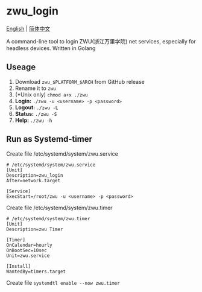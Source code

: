 # zwu_login

[English](./README.md) | [简体中文](./README.i18n/ZH_CN.md)

A command-line tool to login ZWU(浙江万里学院) net services, especially for headless devices. Written in Golang

## Useage

1. Download ``zwu_$PLATFORM_$ARCH`` from GitHub release
2. Rename it to ``zwu``
3. (*Unix only) ``chmod a+x ./zwu``
4. **Login:** ``./zwu -u <username> -p <password>``
5. **Logout:** ``./zwu -L``
6. **Status:** ``./zwu -S``
7. **Help:** ``./zwu -h``

## Run as Systemd-timer

Create file /etc/systemd/system/zwu.service

````text
# /etc/systemd/system/zwu.service
[Unit]
Description=zwu_login
After=network.target

[Service]
ExecStart=/root/zwu -u <username> -p <password>
````

Create file /etc/systemd/system/zwu.timer

````text
# /etc/systemd/system/zwu.timer
[Unit]
Description=zwu Timer

[Timer]
OnCalendar=hourly
OnBootSec=10sec
Unit=zwu.service

[Install]
WantedBy=timers.target
````

Create file ``systemdtl enable --now zwu.timer``
